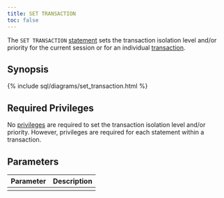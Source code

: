 ```yaml
---
title: SET TRANSACTION
toc: false
---
```


The `SET TRANSACTION` [statement](sql-statements.html) sets the transaction isolation level and/or priority for the current session or for an individual [transaction](transactions.html).

<div id="toc"></div>

## Synopsis

{% include sql/diagrams/set_transaction.html %}

## Required Privileges

No [privileges](privileges.html) are required to set the transaction isolation level and/or priority. However, privileges are required for each statement within a transaction.

## Parameters

| Parameter | Description |
|-----------|-------------|
|  |  |


